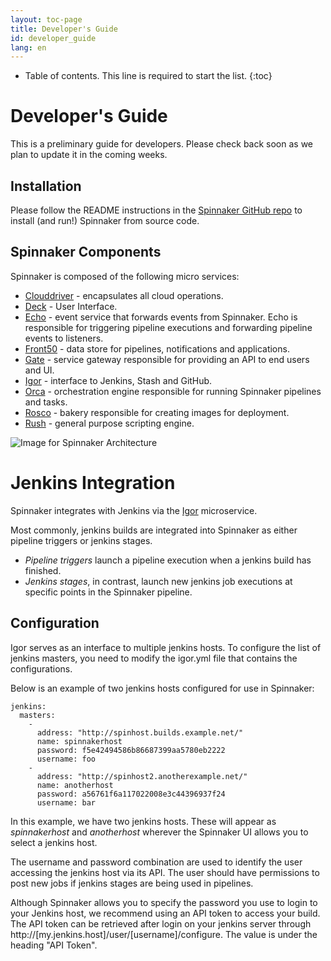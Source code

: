 ```yaml
---
layout: toc-page
title: Developer's Guide
id: developer_guide
lang: en
---
```


* Table of contents. This line is required to start the list.
{:toc}

# Developer's Guide

This is a preliminary guide for developers. Please check back soon as
we plan to update it in the coming weeks.

## Installation

Please follow the README instructions in the [Spinnaker GitHub
repo](https://www.github.com/spinnaker/spinnaker) to install (and
run!) Spinnaker from source code.

## Spinnaker Components

Spinnaker is composed of the following micro services:

* [Clouddriver](https://www.github.com/spinnaker/clouddriver) - encapsulates all cloud operations.
* [Deck](https://www.github.com/spinnaker/deck) - User Interface.
* [Echo](https://www.github.com/spinnaker/echo) - event service that forwards events from Spinnaker. Echo is responsible for triggering pipeline executions and forwarding pipeline events to listeners.
* [Front50](https://www.github.com/spinnaker/front50) - data store for pipelines, notifications and applications.
* [Gate](https://www.github.com/spinnaker/gate) - service gateway responsible for providing an API to end users and UI. 
* [Igor](https://www.github.com/spinnaker/igor) - interface to Jenkins, Stash and GitHub.
* [Orca](https://www.github.com/spinnaker/orca) - orchestration engine responsible for running Spinnaker pipelines and tasks.
* [Rosco](https://www.github.com/spinnaker/rosco) - bakery responsible for creating images for deployment.
* [Rush](https://www.github.com/spinnaker/rush) - general purpose scripting engine.

![Image for Spinnaker Architecture](architecture-1.png)

# Jenkins Integration

Spinnaker integrates with Jenkins via the [Igor](https://www.github.com/spinnaker/igor) microservice.

Most commonly, jenkins builds are integrated into Spinnaker as either pipeline triggers or jenkins stages.

* *Pipeline triggers* launch a pipeline execution when a jenkins build has finished.
* *Jenkins stages*, in contrast, launch new jenkins job executions at specific points in the Spinnaker pipeline. 

## Configuration

Igor serves as an interface to multiple jenkins hosts. To configure the list of jenkins masters, you need to modify the igor.yml file that contains the configurations.

Below is an example of two jenkins hosts configured for use in Spinnaker:

~~~
jenkins:
  masters:
    -
      address: "http://spinhost.builds.example.net/"
      name: spinnakerhost
      password: f5e42494586b86687399aa5780eb2222
      username: foo
    -
      address: "http://spinhost2.anotherexample.net/"
      name: anotherhost
      password: a56761f6a117022008e3c44396937f24
      username: bar
~~~

In this example, we have two jenkins hosts. These will appear as *spinnakerhost* and *anotherhost* wherever the Spinnaker UI allows you to select a jenkins host. 

The username and password combination are used to identify the user accessing the jenkins host via its API. The user should have permissions to post new jobs if jenkins stages are being used in pipelines. 

Although Spinnaker allows you to specify the password you use to login to your Jenkins host, we recommend using an API token to access your build. The API token can be retrieved after login on your jenkins server through http://[my.jenkins.host]/user/[username]/configure. The value is under the heading "API Token".
